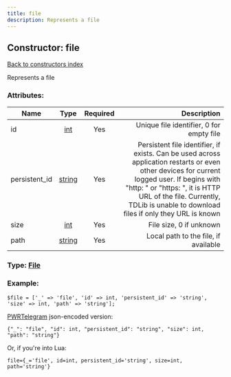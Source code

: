 ```yaml
---
title: file
description: Represents a file
---
```

## Constructor: file  
[Back to constructors index](index.md)



Represents a file

### Attributes:

| Name     |    Type       | Required | Description |
|----------|:-------------:|:--------:|------------:|
|id|[int](../types/int.md) | Yes|Unique file identifier, 0 for empty file|
|persistent\_id|[string](../types/string.md) | Yes|Persistent file identifier, if exists. Can be used across application restarts or even other devices for current logged user. If begins with "http: " or "https: ", it is HTTP URL of the file. Currently, TDLib is unable to download files if only they URL is known|
|size|[int](../types/int.md) | Yes|File size, 0 if unknown|
|path|[string](../types/string.md) | Yes|Local path to the file, if available|



### Type: [File](../types/File.md)


### Example:

```
$file = ['_' => 'file', 'id' => int, 'persistent_id' => 'string', 'size' => int, 'path' => 'string'];
```  

[PWRTelegram](https://pwrtelegram.xyz) json-encoded version:

```
{"_": "file", "id": int, "persistent_id": "string", "size": int, "path": "string"}
```


Or, if you're into Lua:  


```
file={_='file', id=int, persistent_id='string', size=int, path='string'}

```


